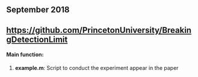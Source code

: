 ## September 2018
## https://github.com/PrincetonUniversity/BreakingDetectionLimit

#### Main function:

1. **example.m**: Script to conduct the experiment appear in the paper